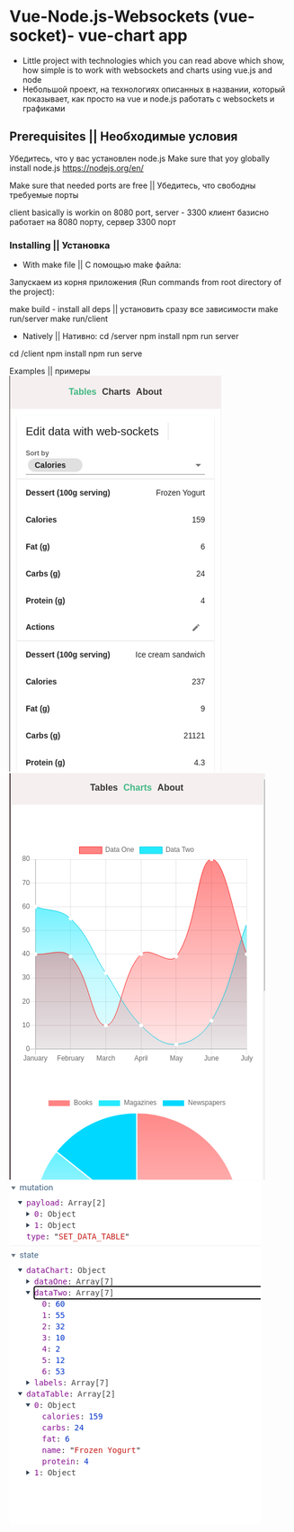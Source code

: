 # Vue-Node.js-Websockets (vue-socket)- vue-chart app

* Little project with technologies which you can read above which show, how simple is to work with websockets and charts using vue.js and node
* Небольшой проект, на технологиях описанных в названии, который показывает, как просто на vue и node.js работать с websockets и графиками

## Prerequisites || Необходимые условия
Убедитесь, что у вас установлен node.js 
Make sure that yoy globally install node.js
https://nodejs.org/en/

Make sure that needed ports are free || Убедитесь, что свободны требуемые порты

client basically is workin on 8080 port, server - 3300
клиент базисно работает на 8080 порту, сервер 3300 порт

### Installing || Установка
* With make file || С помощью make файла:

Запускаем из корня приложения (Run commands from root directory of the project):

make build - install all deps || установить сразу все зависимости
make run/server
make run/client

* Natively || Нативно:
cd /server
npm install
npm run server

cd /client 
npm install
npm run serve
 
Examples || примеры
![alt text](screenshots/task-sockets.png "Таблица, изменив в которой данные, мы запустим синхронизацию их с другой таблице через сокеты")
![alt text](screenshots/socket-chart.png "Отрисовка разных графиков во vue")
![alt text](screenshots/socket-state.png "Хранение данных с web-sockets внутри vuex")
